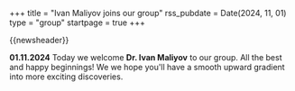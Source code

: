 +++
title       = "Ivan Maliyov joins our group"
rss_pubdate = Date(2024, 11, 01)
type        = "group"
startpage   = true
+++

{{newsheader}}

**01.11.2024**
Today we welcome **Dr. Ivan Maliyov** to our group. All the best and happy
beginnings! We we hope you'll have a smooth upward gradient into
more exciting discoveries.
